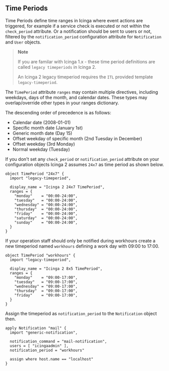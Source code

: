 ## <a id="timeperiods"></a> Time Periods

Time Periods define time ranges in Icinga where event actions are
triggered, for example if a service check is executed or not within
the `check_period` attribute. Or a notification should be sent to
users or not, filtered by the `notification_period` configuration
attribute for `Notification` and `User` objects.

> **Note**
>
> If you are familar with Icinga 1.x - these time period definitions
> are called `legacy timeperiods` in Icinga 2.
>
> An Icinga 2 legacy timeperiod requires the `ITL` provided template
>`legacy-timeperiod`.

The `TimePeriod` attribute `ranges` may contain multiple directives,
including weekdays, days of the month, and calendar dates.
These types may overlap/override other types in your ranges dictionary.

The descending order of precedence is as follows:

* Calendar date (2008-01-01)
* Specific month date (January 1st)
* Generic month date (Day 15)
* Offset weekday of specific month (2nd Tuesday in December)
* Offset weekday (3rd Monday)
* Normal weekday (Tuesday)

If you don't set any `check_period` or `notification_period` attribute
on your configuration objects Icinga 2 assumes `24x7` as time period
as shown below.

    object TimePeriod "24x7" {
      import "legacy-timeperiod",

      display_name = "Icinga 2 24x7 TimePeriod",
      ranges = {
        "monday"    = "00:00-24:00",
        "tuesday"   = "00:00-24:00",
        "wednesday" = "00:00-24:00",
        "thursday"  = "00:00-24:00",
        "friday"    = "00:00-24:00",
        "saturday"  = "00:00-24:00",
        "sunday"    = "00:00-24:00",
      }
    }
    
If your operation staff should only be notified during workhours
create a new timeperiod named `workhours` defining a work day with
09:00 to 17:00.

    object TimePeriod "workhours" {
      import "legacy-timeperiod",

      display_name = "Icinga 2 8x5 TimePeriod",
      ranges = {
        "monday"    = "09:00-17:00",
        "tuesday"   = "09:00-17:00",
        "wednesday" = "09:00-17:00",
        "thursday"  = "09:00-17:00",
        "friday"    = "09:00-17:00",
      }
    }

Assign the timeperiod as `notification_period` to the `Notification`
object then.

    apply Notification "mail" {
      import "generic-notification",

      notification_command = "mail-notification",
      users = [ "icingaadmin" ],
      notification_period = "workhours"
      
      assign where host.name == "localhost"
    }

